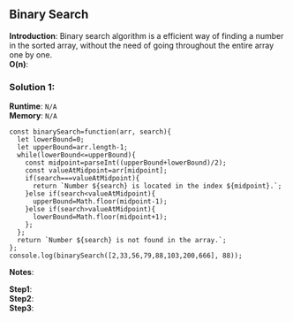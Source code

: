 ## Binary Search

**Introduction**: Binary search algorithm is a efficient way of finding a number in the sorted array, without the need of going throughout the entire array one by one.   
**O(n)**:      

### Solution 1:
**Runtime**: ``N/A``  
**Memory**: ``N/A``  
```
const binarySearch=function(arr, search){
  let lowerBound=0;
  let upperBound=arr.length-1;
  while(lowerBound<=upperBound){
    const midpoint=parseInt((upperBound+lowerBound)/2);
    const valueAtMidpoint=arr[midpoint];
    if(search===valueAtMidpoint){
      return `Number ${search} is located in the index ${midpoint}.`;
    }else if(search<valueAtMidpoint){
      upperBound=Math.floor(midpoint-1);
    }else if(search>valueAtMidpoint){
      lowerBound=Math.floor(midpoint+1);
    };
  };
  return `Number ${search} is not found in the array.`;
};
console.log(binarySearch([2,33,56,79,88,103,200,666], 88));

```
**Notes**:  

**Step1**:   
**Step2**:   
**Step3**:   

